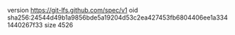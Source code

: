 version https://git-lfs.github.com/spec/v1
oid sha256:24544d49b1a9856bde5a19204d53c2ea427453fb6804406ee1a3341440267f33
size 4526
